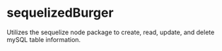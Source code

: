 # sequelizedBurger
Utilizes the sequelize node package to create, read, update, and delete mySQL table information.
